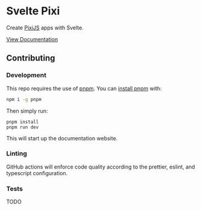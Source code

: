 # Svelte Pixi

Create [PixiJS](https://www.pixijs.com) apps with Svelte.

[View Documentation](https://svelte-pixi.com)

## Contributing

### Development

This repo requires the use of [pnpm](https://pnpm.js.org/en/). You can [install pnpm](https://pnpm.io/installation) with:

```bash
npm i -g pnpm
```

Then simply run:

```
pnpm install
pnpm run dev
```

This will start up the documentation website.

### Linting

GitHub actions will enforce code quality according to the prettier, eslint, and typescript configuration.

### Tests

TODO
